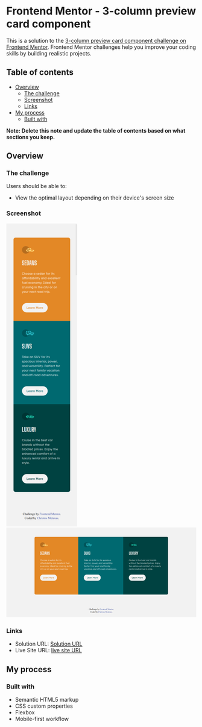 # Frontend Mentor - 3-column preview card component

This is a solution to the [3-column preview card component challenge on Frontend Mentor](https://www.frontendmentor.io/challenges/3column-preview-card-component-pH92eAR2-). Frontend Mentor challenges help you improve your coding skills by building realistic projects.

## Table of contents

- [Overview](#overview)
  - [The challenge](#the-challenge)
  - [Screenshot](#screenshot)
  - [Links](#links)
- [My process](#my-process)
  - [Built with](#built-with)

**Note: Delete this note and update the table of contents based on what sections you keep.**

## Overview

### The challenge

Users should be able to:

- View the optimal layout depending on their device's screen size

### Screenshot

![](./images/3-column-preview-card-component-mobile.png) ![](./images/3-column-preview-card-component-desktop.png)

### Links

- Solution URL: [Solution URL](https://www.frontendmentor.io/solutions/responsive-layout-using-flex-kFxS862xe)
- Live Site URL: [live site URL](https://christosmet.github.io/stats-preview-card-component)

## My process

### Built with

- Semantic HTML5 markup
- CSS custom properties
- Flexbox
- Mobile-first workflow
